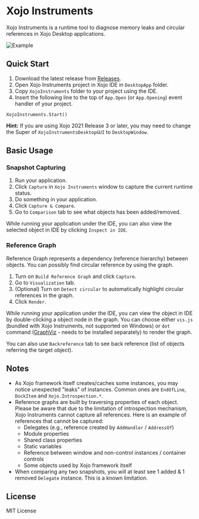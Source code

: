 # Xojo Instruments

Xojo Instruments is a runtime tool to diagnose memory leaks and circular references in Xojo Desktop applications.

![Example](https://github.com/kmaehashi/XojoInstruments/raw/master/docs/example_eddies_electronics.png)

## Quick Start

1. Download the latest release from [Releases](https://github.com/kmaehashi/XojoInstruments/releases).
1. Open Xojo Instruments project in Xojo IDE in `DesktopApp` folder.
1. Copy `XojoInstruments` folder to your project using the IDE.
1. Insert the following line to the top of `App.Open` (or `App.Opening`) event handler of your project.

```
XojoInstruments.Start()
```

**Hint:** If you are using Xojo 2021 Release 3 or later, you may need to change the Super of ``XojoInstrumentsDesktopGUI`` to ``DesktopWindow``.

## Basic Usage

### Snapshot Capturing

1. Run your application.
1. Click `Capture` in `Xojo Instruments` window to capture the current runtime status.
1. Do something in your application.
1. Click `Capture & Compare`.
1. Go to `Comparison` tab to see what objects has been added/removed.

While running your application under the IDE, you can also view the selected object in IDE by clicking `Inspect in IDE`.

### Reference Graph

Reference Graph represents a dependency (reference hierarchy) between objects.
You can possibly find circular reference by using the graph.

1. Turn on `Build Reference Graph` and click `Capture`.
1. Go to `Visualization` tab.
1. (Optional) Turn on `Detect circular` to automatically highlight circular references in the graph.
1. Click `Render`.

While running your application under the IDE, you can view the object in IDE by double-clicking a object node in the graph.
You can choose either `vis.js` (bundled with Xojo Instruments, not supported on Windows) or `dot` command ([GraphViz](http://www.graphviz.org/download/) - needs to be installed separately) to render the graph.

You can also use `Backreference` tab to see back reference (list of objects referring the target object).

## Notes

* As Xojo framework itself creates/caches some instances, you may notice unexpected "leaks" of instances.
  Common ones are `EndOfLine`, `DockItem` and `Xojo.Introspection.*`.
* Reference graphs are built by traversing properties of each object.
  Please be aware that due to the limitation of introspection mechanism, Xojo Instruments cannot capture all references.
  Here is an example of references that cannot be captured:
    * Delegates (e.g., reference created by `AddHandler` / `AddressOf`)
    * Module properties
    * Shared class properties
    * Static variables
    * Reference between window and non-control instances / container controls
    * Some objects used by Xojo framework itself
* When comparing any two snapshots, you will at least see 1 added & 1 removed `Delegate` instance.
  This is a known limitation.

## License

MIT License
